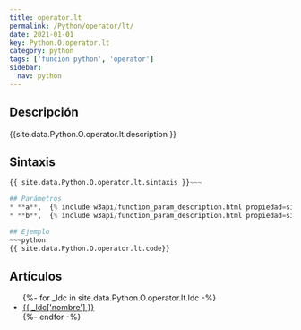 ```yaml
---
title: operator.lt
permalink: /Python/operator/lt/
date: 2021-01-01
key: Python.O.operator.lt
category: python
tags: ['funcion python', 'operator']
sidebar: 
  nav: python
---
```


## Descripción
{{site.data.Python.O.operator.lt.description }}

## Sintaxis
~~~python
{{ site.data.Python.O.operator.lt.sintaxis }}~~~

## Parámetros
* **a**,  {% include w3api/function_param_description.html propiedad=site.data.Python.O.operator.lt valor="a" %}
* **b**,  {% include w3api/function_param_description.html propiedad=site.data.Python.O.operator.lt valor="b" %}

## Ejemplo
~~~python
{{ site.data.Python.O.operator.lt.code}}
~~~

## Artículos
<ul>
{%- for _ldc in site.data.Python.O.operator.lt.ldc -%}
   <li>
       <a href="{{_ldc['url'] }}">{{ _ldc['nombre'] }}</a>
   </li>
{%- endfor -%}
</ul>
